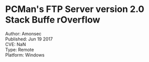 PCMan's FTP Server version 2.0 Stack Buffe rOverflow
====================================================

Author: Amonsec</br>
Published: Jun 19 2017</br>
CVE: NaN</br>
Type: Remote</br>
Platform: Windows</br>
